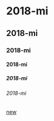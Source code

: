 # 2018-mi

## 2018-mi

### 2018-mi

#### 2018-mi

##### 2018-mi

###### 2018-mi

[new ](https://github.com/wenh123/2018-mi.git)